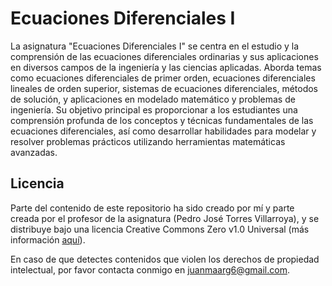 # Ecuaciones Diferenciales I

La asignatura "Ecuaciones Diferenciales I" se centra en el estudio y la comprensión de las ecuaciones diferenciales ordinarias y sus aplicaciones en diversos campos de la ingeniería y las ciencias aplicadas. Aborda temas como ecuaciones diferenciales de primer orden, ecuaciones diferenciales lineales de orden superior, sistemas de ecuaciones diferenciales, métodos de solución, y aplicaciones en modelado matemático y problemas de ingeniería. Su objetivo principal es proporcionar a los estudiantes una comprensión profunda de los conceptos y técnicas fundamentales de las ecuaciones diferenciales, así como desarrollar habilidades para modelar y resolver problemas prácticos utilizando herramientas matemáticas avanzadas.

## Licencia

Parte del contenido de este repositorio ha sido creado por mí y parte creada por el profesor de la asignatura (Pedro José Torres Villarroya), y se distribuye bajo una licencia Creative Commons Zero v1.0 Universal (más información [aquí](https://github.com/juanmaarg6/EDIF1/blob/main/LICENSE)).

En caso de que detectes contenidos que violen los derechos de propiedad intelectual, por favor contacta conmigo en juanmaarg6@gmail.com.
